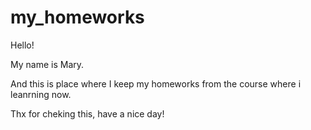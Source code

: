 # my_homeworks

Hello!

My name is Mary. 

And this is place where I keep my homeworks from the course where i leanrning now.

Thx for cheking this, have a nice day! 
